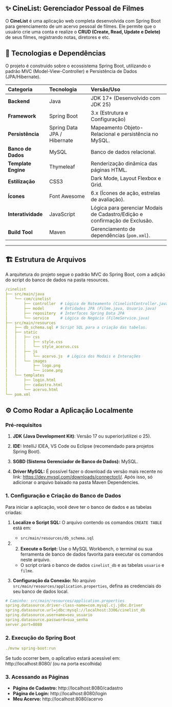 ## ✨ CineList: Gerenciador Pessoal de Filmes

O **CineList** é uma aplicação web completa desenvolvida com Spring Boot para gerenciamento de um acervo pessoal de filmes. Ele permite que o usuário crie uma conta e realize o **CRUD (Create, Read, Update e Delete)** de seus filmes, registrando notas, diretores e etc.

## 🚀 Tecnologias e Dependências

O projeto é construído sobre o ecossistema Spring Boot, utilizando o padrão MVC (Model-View-Controller) e Persistência de Dados (JPA/Hibernate).

| Categoria | Tecnologia | Versão/Uso |
| :--- | :--- | :--- |
| **Backend** | Java | JDK 17+ (Desenvolvido com JDK 25) |
| **Framework** | Spring Boot | 3.x (Estrutura e Configuração) |
| **Persistência** | Spring Data JPA / Hibernate | Mapeamento Objeto-Relacional e persistência no MySQL. |
| **Banco de Dados** | MySQL | Banco de dados relacional. |
| **Template Engine**| Thymeleaf | Renderização dinâmica das páginas HTML. |
| **Estilização** | CSS3 | Dark Mode, Layout Flexbox e Grid. |
| **Ícones** | Font Awesome | 6.x (Ícones de ação, estrelas de avaliação). |
| **Interatividade** | JavaScript | Lógica para gerenciar Modais de Cadastro/Edição e confirmação de Exclusão. |
| **Build Tool** | Maven | Gerenciamento de dependências (`pom.xml`). |

---

## 🏗️ Estrutura de Arquivos

A arquitetura do projeto segue o padrão MVC do Spring Boot, com a adição do script do banco de dados na pasta resources.
					
```yaml
/cinelist
├── src/main/java
│   └── com/cinelist
│       ├── controller  # Lógica de Roteamento (CinelistController.java)
│       ├── model       # Entidades JPA (Filme.java, Usuario.java)
│       ├── repository  # Interfaces Spring Data JPA
│       └── service     # Lógica de Negócio (FilmeService.java)
├── src/main/resources
│   ├── db_schema.sql # Script SQL para a criação das tabelas.
│   ├── static
│   │   ├── css
│   │   │   ├── style.css
│   │   │   └── style_acervo.css
│   │   ├── js
│   │   │   └── acervo.js  # Lógica dos Modais e Interações
│   │   └── images
│   │       ├── logo.png
|	|		└── icone.png
│   └── templates
│       ├── login.html
│       ├── cadastro.html
│       └── acervo.html
└── pom.xml
```

## ⚙️ Como Rodar a Aplicação Localmente

### Pré-requisitos

1.  **JDK (Java Development Kit)**: Versão 17 ou superior(utilizei o 25).
   
2.  **IDE:** IntelliJ IDEA, VS Code ou Eclipse (recomendado para projetos Spring Boot).
   
3.  **SGBD (Sistema Gerenciador de Banco de Dados):** MySQL.
   
4.  **Driver MySQL:** É possível fazer o download da versão mais recente no link: https://dev.mysql.com/downloads/connector/j/. Após isso, só adicionar o arquivo baixado na pasta Maven Dependencies.

### 1. Configuração e Criação do Banco de Dados

Para iniciar a aplicação, você deve ter o banco de dados e as tabelas criadas:

1.	**Localize o Script SQL:** O arquivo contendo os comandos `CREATE TABLE` está em:
    * `src/main/resources/db_schema.sql`

2.	2.  **Execute o Script:** Use o MySQL Workbench, o terminal ou sua ferramenta de banco de dados favorita para executar os comandos neste arquivo.
    * O script criará o banco de dados `cinelist_db` e as tabelas `usuario` e `filme`.

3.  **Configuração da Conexão:** No arquivo `src/main/resources/application.properties`, defina as credenciais do seu banco de dados local.
   
```yaml
# Caminho: src/main/resources/application.properties
spring.datasource.driver-class-name=com.mysql.cj.jdbc.Driver
spring.datasource.url=jdbc:mysql://localhost:3306/cinelist_db
spring.datasource.username=seu_usuario
spring.datasource.password=sua_senha
server.port=8080
```
### 2. Execução do Spring Boot

```yaml
./mvnw spring-boot:run
```
Se tudo ocorrer bem, o aplicativo estará acessível em: http://localhost:8080/ (ou na porta escolhida)

### 3. Acessando as Páginas

* **Página de Cadastro:** http://localhost:8080/cadastro
* **Página de Login:** http://localhost:8080/login
* **Meu Acervo:** http://localhost:8080/acervo
